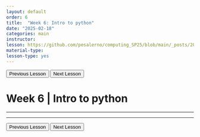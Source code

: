 ```yaml
---
layout: default
order: 6
title:  "Week 6: Intro to python"
date: "2025-02-18"
categories: main
instructor: 
lesson: https://github.com/pesalerno/computing_SP25/blob/main/_posts/2025-02-18-6_Week_6.md
material-type: 
lesson-type: yes
---
```


<a href="https://pesalerno.github.io/computing_SP25/main/2025/02/11/3_Week_5.html"><button>Previous Lesson</button></a>    <a href="https://pesalerno.github.io/computing_SP25/main/2025/02/25/7_Week_7.html"><button>Next Lesson</button></a>

# Week 6 | Intro to python

------------


--------------

<a href="https://pesalerno.github.io/computing_SP25/main/2025/02/11/3_Week_5.html"><button>Previous Lesson</button></a>    <a href="https://pesalerno.github.io/computing_SP25/main/2025/02/25/7_Week_7.html"><button>Next Lesson</button></a>
